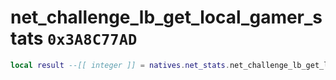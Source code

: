 # net_challenge_lb_get_local_gamer_stats `0x3A8C77AD`

```lua
local result --[[ integer ]] = natives.net_stats.net_challenge_lb_get_local_gamer_stats(_unk0 --[[ integer ]])
```